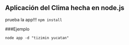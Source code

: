 ## Aplicación del Clima hecha en node.js


prueba la app!!!
```npm install```


###Ejemplo
```
node app -d "tizimin yucatan"
```
